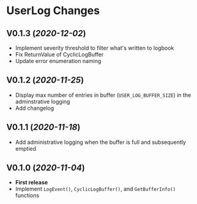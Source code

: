 # UserLog Changes

## V0.1.3 (*2020-12-02*)
- Implement severity threshold to filter what's written to logbook
- Fix ReturnValue of CyclicLogBuffer
- Update error enumeration naming

## V0.1.2 (*2020-11-25*)
- Display max number of entries in buffer (`USER_LOG_BUFFER_SIZE`) in the adminstrative logging
- Add changelog

## V0.1.1 (*2020-11-18*)
- Add administrative logging when the buffer is full and subsequently emptied

## V0.1.0 (*2020-11-04*)
- **First release**
- Implement `LogEvent()`, `CyclicLogBuffer()`, and `GetBufferInfo()` functions